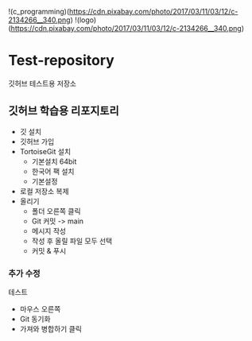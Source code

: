 !(c_programming)(https://cdn.pixabay.com/photo/2017/03/11/03/12/c-2134266__340.png)
!(logo)(https://cdn.pixabay.com/photo/2017/03/11/03/12/c-2134266__340.png)

# Test-repository

깃허브 테스트용 저장소

## 깃허브 학습용 리포지토리
- 깃 설치
- 깃허브 가입
- TortoiseGit 설치
  - 기본설치 64bit
  - 한국어 팩 설치
  - 기본설정
- 로컬 저장소 복제
- 올리기
  - 폴더 오른쪽 클릭
  - Git 커밋 -> main
  - 메시지 작성
  - 작성 후 올릴 파일 모두 선택 
  - 커밋 & 푸시



### 추가 수정
테스트
  - 마우스 오른쪽 
  - Git 동기화
  - 가져와 병합하기 클릭
